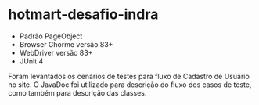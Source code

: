 # hotmart-desafio-indra

- Padrão PageObject
- Browser Chorme versão 83+
- WebDriver versão 83+
- JUnit 4

Foram levantados os cenários de testes para fluxo de Cadastro de Usuário no site.
O JavaDoc foi utilizado para descrição do fluxo dos casos de teste, como também para descrição das classes.

